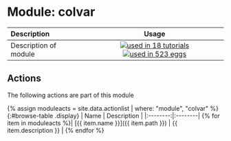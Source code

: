 # Module: colvar

| Description    | Usage |
|:--------|:--------:|
| Description of module | [![used in 18 tutorials](https://img.shields.io/badge/tutorials-18-green.svg)](https://www.plumed-tutorials.org/browse.html?search=colvar)[![used in 523 eggs](https://img.shields.io/badge/nest-523-green.svg)](https://www.plumed-nest.org/browse.html?search=colvar)|

## Actions 

The following actions are part of this module

{% assign moduleacts = site.data.actionlist | where: "module", "colvar" %}
{:#browse-table .display}
| Name | Description |
|:--------:|:--------|
{% for item in moduleacts %}| [{{ item.name }}]({{ item.path }}) | {{ item.description }} |
{% endfor %}
<script>
$(document).ready(function() {
var table = $('#browse-table').DataTable({
  "dom": '<"search"f><"top"il>rt<"bottom"Bp><"clear">',
  language: { search: '', searchPlaceholder: "Search project..." },
  buttons: [
        'copy', 'excel', 'pdf'
  ],
  "order": [[ 0, "desc" ]]
  });
$('#browse-table-searchbar').keyup(function () {
  table.search( this.value ).draw();
  });
  hu = window.location.search.substring(1);
  searchfor = hu.split("=");
  if( searchfor[0]=="search" ) {
      table.search( searchfor[1] ).draw();
  }
});
</script>
